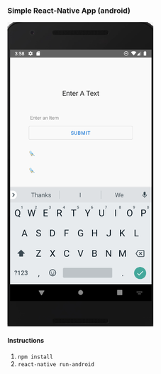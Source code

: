 ### Simple React-Native App (android)


<img src="Snip20190508_1.png">



#### Instructions
1) `npm install` 
2) `react-native run-android`

